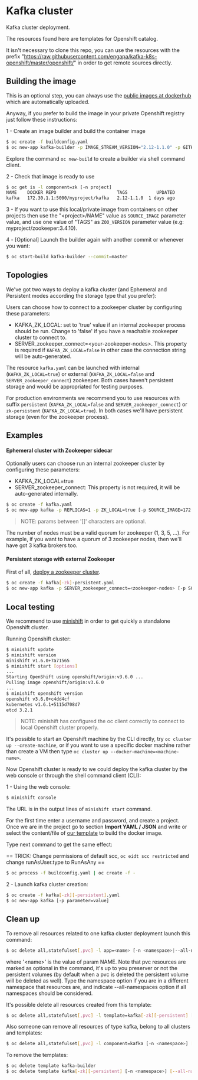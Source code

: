# Kafka cluster

Kafka cluster deployment.

The resources found here are templates for Openshift catalog.

It isn't necessary to clone this repo, you can use the resources with the prefix "https://raw.githubusercontent.com/engapa/kafka-k8s-openshift/master/openshift/" in order to get remote sources directly.


## Building the image

This is an optional step, you can always use the [public images at dockerhub](https://hub.docker.com/r/engapa/kafka) which are automatically uploaded.

Anyway, if you prefer to build the image in your private Openshift registry just follow these instructions:

1 - Create an image builder and build the container image

```sh
$ oc create -f buildconfig.yaml
$ oc new-app kafka-builder -p IMAGE_STREAM_VERSION="2.12-1.1.0" -p GITHUB_REF="v2.12-1.1.0"
```

Explore the command `oc new-build` to create a builder via shell command client.

2 - Check that image is ready to use

```sh
$ oc get is -l component=zk [-n project]
NAME    DOCKER REPO                       TAGS           UPDATED
kafka   172.30.1.1:5000/myproject/kafka   2.12-1.1.0  1 days ago
```

3 - If you want to use this local/private image from containers on other projects then use the "\<project\>/NAME" value as `SOURCE_IMAGE` parameter value, and use one value of "TAGS" as `ZOO_VERSION` parameter value (e.g: myproject/zookeeper:3.4.10).

4 - \[Optional\] Launch the builder again with another commit or whenever you want:

```sh
$ oc start-build kafka-builder --commit=master
```

## Topologies

We've got two ways to deploy a kafka cluster (and Ephemeral and Persistent modes according the storage type that you prefer):

Users can choose how to connect to a zookeeper cluster by configuring these parameters:

* KAFKA_ZK_LOCAL: set to 'true' value if an internal zookeeper process should be run. Change to 'false' if you have a reachable zookeeper cluster to connect to.
* SERVER_zookeeper_connect=\<your-zookeeper-nodes\>. This property is required if `KAFKA_ZK_LOCAL=false` in other case the connection string will be auto-generated.

The resource `kafka.yaml` can be launched with internal (`KAFKA_ZK_LOCAL=true`) or external (`KAFKA_ZK_LOCAL=false` and `SERVER_zookeeper_connect`) zookeeper.
Both cases haven't persistent storage and would be appropriated for testing purposes.

For production environments we recommend you to use resources with suffix `persistent` (`KAFKA_ZK_LOCAL=false` and `SERVER_zookeeper_connect`) or `zk-persistent` (`KAFKA_ZK_LOCAL=true`).
In both cases we'll have persistent storage (even for the zookeeper process).

## Examples
#### Ephemeral cluster with Zookeeper sidecar

Optionally users can choose run an internal zookeeper cluster by configuring these parameters:

* KAFKA_ZK_LOCAL=true
* SERVER_zookeeper_connect: This property is not required, it will be auto-generated internally.

```bash
$ oc create -f kafka.yaml
$ oc new-app kafka -p REPLICAS=1 -p ZK_LOCAL=true [-p SOURCE_IMAGE=172.30.1.1:5000/myproject/kafka]
```

> NOTE: params between '[]' characters are optional.

The number of nodes must be a valid quorum for zookeeper (1, 3, 5, ...).
For example, if you want to have a quorum of 3 zookeeper nodes, then we'll have got 3 kafka brokers too.

#### Persistent storage with external Zookeeper

First of all, [deploy a zookeeper cluster](https://github.com/engapa/zookeeper-k8s-openshift).

```bash
$ oc create -f kafka[-zk]-persistent.yaml
$ oc new-app kafka -p SERVER_zookeeper_connect=<zookeeper-nodes> [-p SOURCE_IMAGE=172.30.1.1:5000/myproject/kafka]
```

## Local testing

We recommend to use [minishift](https://github.com/minishift/minishift) in order to get quickly a standalone Openshift cluster.

Running Openshift cluster:

```bash
$ minishift update
$ minishift version
minishift v1.6.0+7a71565
$ minishift start [options]
...
Starting OpenShift using openshift/origin:v3.6.0 ...
Pulling image openshift/origin:v3.6.0
...
$ minishift openshift version
openshift v3.6.0+c4dd4cf
kubernetes v1.6.1+5115d708d7
etcd 3.2.1
```
>NOTE: minishift has configured the oc client correctly to connect to local Openshift cluster properly.

It's possible to start an Openshift machine by the CLI directly, try `oc cluster up --create-machine`,
or if you want to use a specific docker machine rather than create a VM then type `oc cluster up --docker-machine=<machine-name>`.

Now Openshift cluster is ready to we could deploy the kafka cluster by the web console or through the shell command client (CLI):

1 - Using the web console:

```bash
$ minishift console
```

The URL is in the output lines of `minishift start` command.

For the first time enter a username and password, and create a project.
Once we are in the project go to section **Import YAML / JSON** and write or select the content/file of [our template](buildconfig.yaml) to build the docker image.

Type next command to get the same effect:

== TRICK: Change permissions of default scc, `oc eidt scc restricted` and change runAsUser.type to RunAsAny ==

```bash
$ oc process -f buildconfig.yaml | oc create -f -
```

2 - Launch kafka cluster creation:

```bash
$ oc create -f kafka[-zk][-persistent].yaml
$ oc new-app kafka [-p parameter=value]
```

## Clean up

To remove all resources related to one kafka cluster deployment launch this command:

```sh
$ oc delete all,statefulset[,pvc] -l app=<name> [-n <namespace>|--all-namespaces]
```
where '\<name\>' is the value of param NAME. Note that pvc resources are marked as optional in the command,
it's up to you preserver or not the persistent volumes (by default when a pvc is deleted the persistent volume will be deleted as well).
Type the namespace option if you are in a different namespace that resources are, and indicate --all-namespaces option if all namespaces should be considered.

It's possible delete all resources created from this template:

```sh
$ oc delete all,statefulset[,pvc] -l template=kafka[-zk][-persistent] [-n <namespace>] [--all-namespaces]
```

Also someone can remove all resources of type kafka, belong to all clusters and templates:

```sh
$ oc delete all,statefulset[,pvc] -l component=kafka [-n <namespace>] [--all-namespaces]
```

To remove the templates:

```sh
$ oc delete template kafka-builder
$ oc delete template kafka[-zk][-persistent] [-n <namespace>] [--all-namespaces]
```
